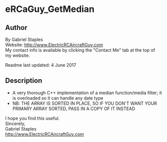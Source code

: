 # eRCaGuy_GetMedian  

## Author  
By Gabriel Staples  
Website: http://www.ElectricRCAircraftGuy.com  
My contact info is available by clicking the "Contact Me" tab at the top of my website.  

Readme last updated: 4 June 2017  

## Description  
 - A very thorough C++ implementation of a median function/media filter; it is overloaded so it can handle any date type  
 - NB: THE ARRAY IS SORTED IN PLACE, SO IF YOU DON'T WANT YOUR PRIMARY ARRAY SORTED, PASS IN A COPY OF IT INSTEAD  

I hope you find this useful.  
Sincerely,  
Gabriel Staples  
http://www.ElectricRCAircraftGuy.com  
